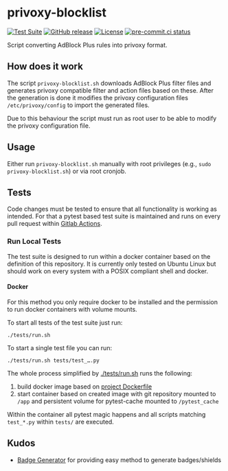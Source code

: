 privoxy-blocklist
=================

[![Test Suite](https://github.com/Andrwe/privoxy-blocklist/actions/workflows/pytest.yml/badge.svg)](https://github.com/Andrwe/privoxy-blocklist/actions/workflows/pytest.yml)
[![GitHub release](https://img.shields.io/github/release/Andrwe/privoxy-blocklist?include_prereleases=&sort=semver&color=blue)](https://github.com/Andrwe/privoxy-blocklist/releases/)
[![License](https://img.shields.io/badge/License-UNLICENSE-blue)](#license)
[![pre-commit.ci status](https://results.pre-commit.ci/badge/github/Andrwe/privoxy-blocklist/master.svg)](https://results.pre-commit.ci/latest/github/Andrwe/privoxy-blocklist/master)

Script converting AdBlock Plus rules into privoxy format.

## How does it work

The script `privoxy-blocklist.sh` downloads AdBlock Plus filter files and generates privoxy compatible filter and action files based on these.
After the generation is done it modifies the privoxy configuration files `/etc/privoxy/config` to import the generated files.

Due to this behaviour the script must run as root user to be able to modify the privoxy configuration file.

## Usage

Either run `privoxy-blocklist.sh` manually with root privileges (e.g., `sudo privoxy-blocklist.sh`) or via root cronjob.

## Tests

Code changes must be tested to ensure that all functionality is working as intended.
For that a pytest based test suite is maintained and runs on every pull request within [Gitlab Actions](https://github.com/Andrwe/privoxy-blocklist/actions).

### Run Local Tests

The test suite is designed to run within a docker container based on the definition of this repository.
It is currently only tested on Ubuntu Linux but should work on every system with a POSIX compliant shell and docker.

#### Docker

For this method you only require docker to be installed and the permission to run docker containers with volume mounts.

To start all tests of the test suite just run:
```
./tests/run.sh
```

To start a single test file you can run:
```
./tests/run.sh tests/test_….py
```

The whole process simplified by [./tests/run.sh](https://github.com/Andrwe/privoxy-blocklist/blob/master/tests/run.sh) runs the following:

1. build docker image based on [project Dockerfile](https://github.com/Andrwe/privoxy-blocklist/blob/master/Dockerfile)
1. start container based on created image with git repository mounted to `/app` and persistent volume for pytest-cache mounted to `/pytest_cache`

Within the container all pytest magic happens and all scripts matching `test_*.py` within `tests/` are executed.


## Kudos

* [Badge Generator](https://michaelcurrin.github.io/badge-generator/#/) for providing easy method to generate badges/shields

